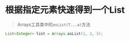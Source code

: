 # 根据指定元素快速得到一个List
> Arrays工具类中的`asList(T...a)`方法
```java
List<Integer> list = Arrays.asList(1, 2, 3);
```

